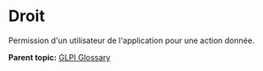 Droit
=====

Permission d'un utilisateur de l'application pour une action donnée.

**Parent topic:** [GLPI Glossary](../../glpi/glossary.html)
